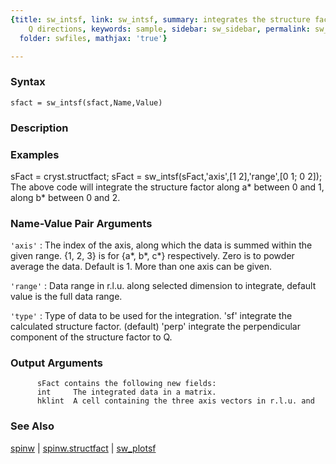 ```yaml
---
{title: sw_intsf, link: sw_intsf, summary: integrates the structure factor along given
    Q directions, keywords: sample, sidebar: sw_sidebar, permalink: sw_intsf.html,
  folder: swfiles, mathjax: 'true'}

---
```


### Syntax

`sfact = sw_intsf(sfact,Name,Value)`

### Description



### Examples

  sFact = cryst.structfact;
  sFact = sw_intsf(sFact,'axis',[1 2],'range',[0 1; 0 2]);
  The above code will integrate the structure factor along a* between 0
  and 1, along b* between 0 and 2.

### Name-Value Pair Arguments

`'axis'`
: The index of the axis, along which the data is summed within
  the given range. {1, 2, 3} is for {a*, b*, c*} respectively.
  Zero is to powder average the data. Default is 1. More than one
  axis can be given.

`'range'`
: Data range in r.l.u. along selected dimension to integrate,
  default value is the full data range.

`'type'`
: Type of data to be used for the integration.
      'sf'    integrate the calculated structure factor. (default)
      'perp'  integrate the perpendicular component of the structure
              factor to Q.

### Output Arguments

          sFact contains the following new fields:
          int     The integrated data in a matrix.
          hklint  A cell containing the three axis vectors in r.l.u. and

### See Also

[spinw](spinw.html) \| [spinw.structfact](spinw_structfact.html) \| [sw_plotsf](sw_plotsf.html)

